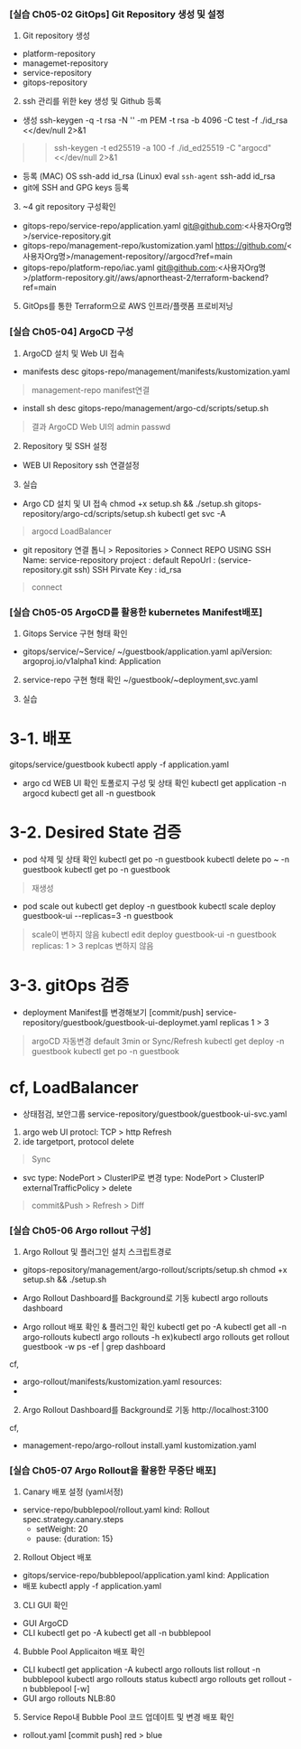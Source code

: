 ### [실습 Ch05-02 GitOps] Git Repository 생성 및 설정
1. Git repository 생성
- platform-repository
- managemet-repository
- service-repository
- gitops-repository

2. ssh 관리를 위한 key 생성 및 Github 등록
- 생성
ssh-keygen -q -t rsa -N '' -m PEM -t rsa -b 4096 -C test -f ./id_rsa <<<y >/dev/null 2>&1
>> ssh-keygen -t ed25519 -a 100 -f ./id_ed25519  -C "argocd" <<<y >/dev/null 2>&1
- 등록
(MAC) OS
ssh-add id_rsa
(Linux)
eval `ssh-agent`
ssh-add id_rsa
- git에 SSH and GPG keys 등록

3. ~4 git repository 구성확인
- gitops-repo/service-repo/application.yaml
git@github.com:<사용자Org명>/service-repository.git
- gitops-repo/management-repo/kustomization.yaml
https://github.com/<사용자Org명>/management-repository//argocd?ref=main
- gitops-repo/platform-repo/iac.yaml
git@github.com:<사용자Org명>/platform-repository.git//aws/apnortheast-2/terraform-backend?ref=main
5. GitOps를 통한 Terraform으로 AWS 인프라/플랫폼 프로비저닝


### [실습 Ch05-04] ArgoCD 구성
1. ArgoCD 설치 및 Web UI 접속
- manifests desc
gitops-repo/management/manifests/kustomization.yaml
> management-repo manifest연결
- install sh desc
gitops-repo/management/argo-cd/scripts/setup.sh
> 결과 ArgoCD Web UI의 admin passwd

2. Repository 및 SSH 설정
- WEB UI Repository ssh 연결설정

3. 실습 
- Argo CD 설치 및 UI 접속
chmod +x setup.sh && ./setup.sh
gitops-repository/argo-cd/scripts/setup.sh
kubectl get svc -A
> argocd LoadBalancer 
- git repository 연결
톱니 > Repositories > Connect REPO USING SSH 
Name: service-repository
project : default
RepoUrl : (service-repository.git ssh)
SSH Pirvate Key : id_rsa
> connect

### [실습 Ch05-05 ArgoCD를 활용한 kubernetes Manifest배포]
1. Gitops Service 구현 형태 확인
- gitops/service/~Service/
~/guestbook/application.yaml
apiVersion: argoproj.io/v1alpha1
kind: Application

2. service-repo 구현 형태 확인
~/guestbook/~deployment,svc.yaml

3. 실습
# 3-1. 배포
gitops/service/guestbook
kubectl apply -f application.yaml
- argo cd WEB UI 확인 
토폴로지 구성 및 상태 확인
kubectl get application -n argocd
kubectl get all -n guestbook
# 3-2. Desired State 검증
- pod 삭제 및 상태 확인
kubectl get po -n guestbook
kubectl delete po ~ -n guestbook
kubectl get po -n guestbook
> 재생성 
- pod scale out
kubectl get deploy -n guestbook
kubectl scale deploy guestbook-ui --replicas=3 -n guestbook
> scale이 변하지 않음
kubectl edit deploy guestbook-ui -n guestbook
replicas: 1 > 3
> replcas 변하지 않음
# 3-3. gitOps 검증 
- deployment Manifest를 변경해보기 [commit/push]
service-repository/guestbook/guestbook-ui-deploymet.yaml
replicas 1 > 3
> argoCD 자동변경 default 3min or Sync/Refresh
kubectl get deploy -n guestbook
kubectl get po -n guestbook
# cf, LoadBalancer
- 상태점검, 보안그룹
service-repository/guestbook/guestbook-ui-svc.yaml
1) argo web UI 
protocl: TCP > http 
Refresh
2) ide
targetport, protocol delete
> Sync

- svc type: NodePort > ClusterIP로 변경 
type: NodePort > ClusterIP
externalTrafficPolicy > delete
> commit&Push > Refresh > Diff

### [실습 Ch05-06 Argo rollout 구성]
1. Argo Rollout 및 플러그인 설치 스크립트경로
- gitops-repository/management/argo-rollout/scripts/setup.sh
chmod +x setup.sh && ./setup.sh
- Argo Rollout Dashboard를 Background로 기동
kubectl argo rollouts dashboard

- Argo rollout 배포 확인 & 플러그인 확인
kubectl get po -A
kubectl get all -n argo-rollouts
kubectl argo rollouts -h 
ex)kubectl argo rollouts get rollout guestbook -w
ps -ef | grep dashboard

cf, 
- argo-rollout/manifests/kustomization.yaml
resources:
- <management-repository>

2. Argo Rollout Dashboard를 Background로 기동 
http://localhost:3100

cf,
- management-repo/argo-rollout
install.yaml
kustomization.yaml

### [실습 Ch05-07 Argo Rollout을 활용한 무중단 배포]
1. Canary 배포 설정 (yaml서정)
- service-repo/bubblepool/rollout.yaml
kind: Rollout
spec.strategy.canary.steps
    - setWeight: 20
    - pause: {duration: 15}
2. Rollout Object 배포
- gitops/service-repo/bubblepool/application.yaml
kind: Application
- 배포
kubectl apply -f application.yaml
3. CLI GUI 확인
- GUI
ArgoCD 
- CLI
kubectl get po -A
kubectl get all -n bubblepool
4. Bubble Pool Applicaiton 배포 확인
- CLI
kubectl get application -A
kubectl argo rollouts list rollout -n bubblepool
kubectl argo rollouts status <NAME>
kubectl argo rollouts get rollout <NAME> -n bubblepool [-w]
- GUI 
argo rollouts NLB:80

5. Service Repo내 Bubble Pool 코드 업데이트 및 변경 배포 확인
- rollout.yaml [commit push] 
red > blue 